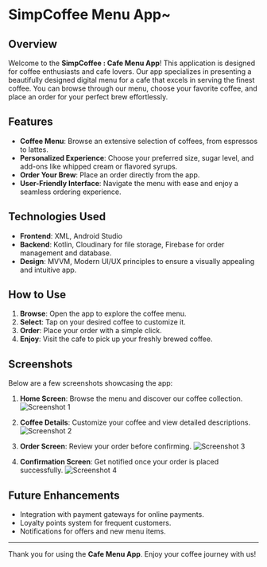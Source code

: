 # SimpCoffee Menu App~

## Overview
Welcome to the **SimpCoffee : Cafe Menu App**! This application is designed for coffee enthusiasts and cafe lovers. Our app specializes in presenting a beautifully designed digital menu for a cafe that excels in serving the finest coffee. You can browse through our menu, choose your favorite coffee, and place an order for your perfect brew effortlessly.

## Features
- **Coffee Menu**: Browse an extensive selection of coffees, from espressos to lattes.
- **Personalized Experience**: Choose your preferred size, sugar level, and add-ons like whipped cream or flavored syrups.
- **Order Your Brew**: Place an order directly from the app.
- **User-Friendly Interface**: Navigate the menu with ease and enjoy a seamless ordering experience.

## Technologies Used
- **Frontend**: XML, Android Studio
- **Backend**: Kotlin, Cloudinary for file storage, Firebase for order management and database.
- **Design**: MVVM, Modern UI/UX principles to ensure a visually appealing and intuitive app.

## How to Use
1. **Browse**: Open the app to explore the coffee menu.
2. **Select**: Tap on your desired coffee to customize it.
3. **Order**: Place your order with a simple click.
4. **Enjoy**: Visit the cafe to pick up your freshly brewed coffee.

## Screenshots
Below are a few screenshots showcasing the app:

1. **Home Screen**: Browse the menu and discover our coffee collection.
   ![Screenshot 1](screenshots/Screenshot_20241219_155419.png)

2. **Coffee Details**: Customize your coffee and view detailed descriptions.
   ![Screenshot 2](screenshots/Screenshot_20241219_155504.png)

3. **Order Screen**: Review your order before confirming.
   ![Screenshot 3](screenshots/Screenshot_20241219_155451.png)

4. **Confirmation Screen**: Get notified once your order is placed successfully.
   ![Screenshot 4](screenshots/Screenshot_20241219_155553.png)

## Future Enhancements
- Integration with payment gateways for online payments.
- Loyalty points system for frequent customers.
- Notifications for offers and new menu items.

---
Thank you for using the **Cafe Menu App**. Enjoy your coffee journey with us!